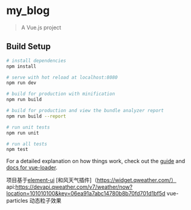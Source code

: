 # my_blog

> A Vue.js project

## Build Setup

``` bash
# install dependencies
npm install

# serve with hot reload at localhost:8080
npm run dev

# build for production with minification
npm run build

# build for production and view the bundle analyzer report
npm run build --report

# run unit tests
npm run unit

# run all tests
npm test
```

For a detailed explanation on how things work, check out the [guide](http://vuejs-templates.github.io/webpack/) and [docs for vue-loader](http://vuejs.github.io/vue-loader).

项目基于[element-ui](https://element.eleme.cn/)
[和风天气插件]（https://widget.qweather.com/）
api:https://devapi.qweather.com/v7/weather/now?location=101010100&key=06ea91a7abc14780b8b70fd701d1bf5d
vue-particles 动态粒子效果